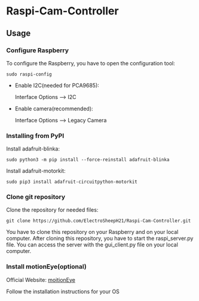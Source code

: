 # Raspi-Cam-Controller

## Usage
### Configure Raspberry
To configure the Raspberry, you have to open the configuration tool:

    sudo raspi-config
    
- Enable I2C(needed for PCA9685):

  Interface Options --> I2C

- Enable camera(recommended):

  Interface Options --> Legacy Camera

### Installing from PyPI

Install adafruit-blinka:

    sudo python3 -m pip install --force-reinstall adafruit-blinka
    
Install adafruit-motorkit:

    sudo pip3 install adafruit-circuitpython-motorkit

### Clone git repository
Clone the repository for needed files:

    git clone https://github.com/ElectroSheepH21/Raspi-Cam-Controller.git
  
You have to clone this repository on your Raspberry and on your local computer.
After cloning this repository, you have to start the raspi_server.py file.
You can access the server with the gui_client.py file on your local computer.



### Install motionEye(optional)

Official Website: [moitionEye](https://github.com/ccrisan/motioneye)

Follow the installation instructions for your OS


